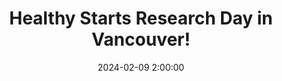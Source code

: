---
title: Healthy Starts Research Day in Vancouver!
date: 2024-02-09 2:00:00
has_gallery: false
description: Pearl presented a poster on genomic analysis to identify pathogens (bacterial and viral) in a cohort of neonates from Malawi, to further sepsis biomarker discovery with supervised learning techniques. Amy was an invited speaker and gave a talk entitled, 'Why Do Babies Get Sick? A Systems Biology Approach to Developing Diagnostics and Therapeutics for Neonatal Sepsis'.
featured_image: /images/galleries/healthy-starts/pearl_poster_healthystarts2024.jpg
---